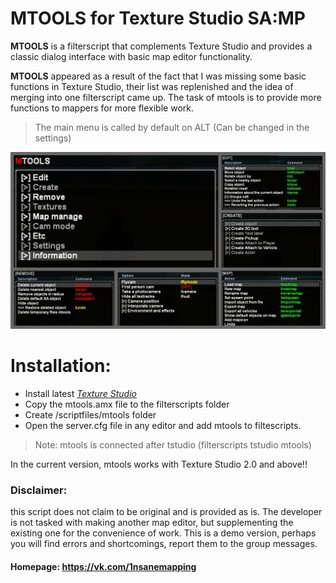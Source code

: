 # MTOOLS for Texture Studio SA:MP

**MTOOLS** is a filterscript that complements Texture Studio and provides a classic dialog interface with basic map editor functionality.

**MTOOLS** appeared as a result of the fact that I was missing some basic functions in Texture Studio, their list was replenished and the idea of ​​merging into one filterscript came up. The task of mtools is to provide more functions to mappers for more flexible work.

>The main menu is called by default on ALT (Can be changed in the settings)

![Menus](/preview.jpg)

# Installation:

- Install latest *[Texture Studio](https://vk.com/tip_mapper?w=page-89889560_49251374)*
- Copy the mtools.amx file to the filterscripts folder
- Create /scriptfiles/mtools folder
- Open the server.cfg file in any editor and add mtools to filtescripts.
>Note: mtools is connected after tstudio (filterscripts tstudio mtools)

In the current version, mtools works with Texture Studio 2.0 and above!!

### Disclaimer:

this script does not claim to be original and is provided as is. The developer is not tasked with making another map editor, but supplementing the existing one for the convenience of work. This is a demo version, perhaps you will find errors and shortcomings, report them to the group messages.

#### Homepage: https://vk.com/1nsanemapping
